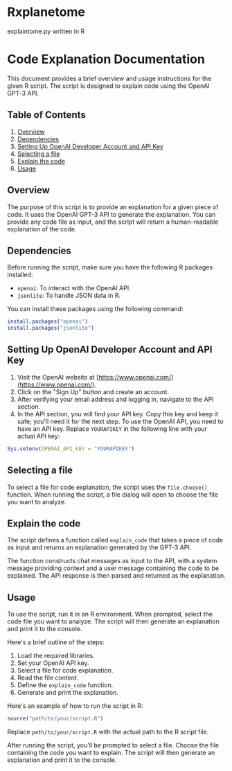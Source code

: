 # Rxplanetome
 explaintome.py written in R 
 
 # Code Explanation Documentation

This document provides a brief overview and usage instructions for the given R script. The script is designed to explain code using the OpenAI GPT-3 API.

## Table of Contents

1. [Overview](#overview)
2. [Dependencies](#dependencies)
3. [Setting Up OpenAI Developer Account and API Key](#Setting-Up-OpenAI-Developer-Account-and-API-Key)
4. [Selecting a file](#selecting-a-file)
5. [Explain the code](#explain-the-code)
6. [Usage](#usage)

## Overview

The purpose of this script is to provide an explanation for a given piece of code. It uses the OpenAI GPT-3 API to generate the explanation. You can provide any code file as input, and the script will return a human-readable explanation of the code.

## Dependencies

Before running the script, make sure you have the following R packages installed:

- `openai`: To interact with the OpenAI API.
- `jsonlite`: To handle JSON data in R.

You can install these packages using the following command:

```R
install.packages("openai")
install.packages("jsonlite")
```

## Setting Up OpenAI Developer Account and API Key

1. Visit the OpenAI website at [https://www.openai.com/](https://www.openai.com/).
2. Click on the "Sign Up" button and create an account.
3. After verifying your email address and logging in, navigate to the API section.
4. In the API section, you will find your API key. Copy this key and keep it safe; you'll need it for the next step.
To use the OpenAI API, you need to have an API key. Replace `YOURAPIKEY` in the following line with your actual API key:

```R
Sys.setenv(OPENAI_API_KEY = "YOURAPIKEY")
```

## Selecting a file

To select a file for code explanation, the script uses the `file.choose()` function. When running the script, a file dialog will open to choose the file you want to analyze.

## Explain the code

The script defines a function called `explain_code` that takes a piece of code as input and returns an explanation generated by the GPT-3 API.

The function constructs chat messages as input to the API, with a system message providing context and a user message containing the code to be explained. The API response is then parsed and returned as the explanation.

## Usage

To use the script, run it in an R environment. When prompted, select the code file you want to analyze. The script will then generate an explanation and print it to the console.

Here's a brief outline of the steps:

1. Load the required libraries.
2. Set your OpenAI API key.
3. Select a file for code explanation.
4. Read the file content.
5. Define the `explain_code` function.
6. Generate and print the explanation.

Here's an example of how to run the script in R:

```R
source("path/to/your/script.R")
```

Replace `path/to/your/script.R` with the actual path to the R script file.

After running the script, you'll be prompted to select a file. Choose the file containing the code you want to explain. The script will then generate an explanation and print it to the console.
